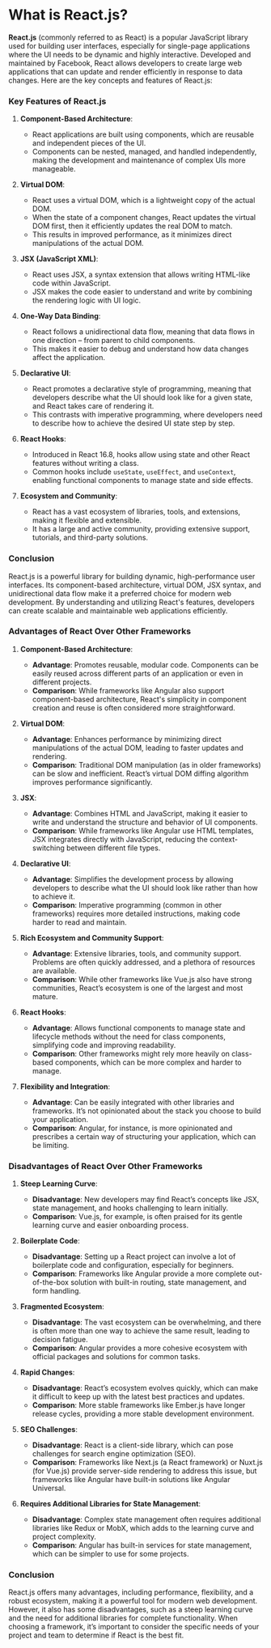 # What is React.js?

**React.js** (commonly referred to as React) is a popular JavaScript library used for building user interfaces, especially for single-page applications where the UI needs to be dynamic and highly interactive. Developed and maintained by Facebook, React allows developers to create large web applications that can update and render efficiently in response to data changes. Here are the key concepts and features of React.js:

### Key Features of React.js

1. **Component-Based Architecture**:

   - React applications are built using components, which are reusable and independent pieces of the UI.
   - Components can be nested, managed, and handled independently, making the development and maintenance of complex UIs more manageable.

2. **Virtual DOM**:

   - React uses a virtual DOM, which is a lightweight copy of the actual DOM.
   - When the state of a component changes, React updates the virtual DOM first, then it efficiently updates the real DOM to match.
   - This results in improved performance, as it minimizes direct manipulations of the actual DOM.

3. **JSX (JavaScript XML)**:

   - React uses JSX, a syntax extension that allows writing HTML-like code within JavaScript.
   - JSX makes the code easier to understand and write by combining the rendering logic with UI logic.

4. **One-Way Data Binding**:

   - React follows a unidirectional data flow, meaning that data flows in one direction – from parent to child components.
   - This makes it easier to debug and understand how data changes affect the application.

5. **Declarative UI**:

   - React promotes a declarative style of programming, meaning that developers describe what the UI should look like for a given state, and React takes care of rendering it.
   - This contrasts with imperative programming, where developers need to describe how to achieve the desired UI state step by step.

6. **React Hooks**:

   - Introduced in React 16.8, hooks allow using state and other React features without writing a class.
   - Common hooks include `useState`, `useEffect`, and `useContext`, enabling functional components to manage state and side effects.

7. **Ecosystem and Community**:
   - React has a vast ecosystem of libraries, tools, and extensions, making it flexible and extensible.
   - It has a large and active community, providing extensive support, tutorials, and third-party solutions.

### Conclusion

React.js is a powerful library for building dynamic, high-performance user interfaces. Its component-based architecture, virtual DOM, JSX syntax, and unidirectional data flow make it a preferred choice for modern web development. By understanding and utilizing React's features, developers can create scalable and maintainable web applications efficiently.

### Advantages of React Over Other Frameworks

1. **Component-Based Architecture**:

   - **Advantage**: Promotes reusable, modular code. Components can be easily reused across different parts of an application or even in different projects.
   - **Comparison**: While frameworks like Angular also support component-based architecture, React's simplicity in component creation and reuse is often considered more straightforward.

2. **Virtual DOM**:

   - **Advantage**: Enhances performance by minimizing direct manipulations of the actual DOM, leading to faster updates and rendering.
   - **Comparison**: Traditional DOM manipulation (as in older frameworks) can be slow and inefficient. React’s virtual DOM diffing algorithm improves performance significantly.

3. **JSX**:

   - **Advantage**: Combines HTML and JavaScript, making it easier to write and understand the structure and behavior of UI components.
   - **Comparison**: While frameworks like Angular use HTML templates, JSX integrates directly with JavaScript, reducing the context-switching between different file types.

4. **Declarative UI**:

   - **Advantage**: Simplifies the development process by allowing developers to describe what the UI should look like rather than how to achieve it.
   - **Comparison**: Imperative programming (common in other frameworks) requires more detailed instructions, making code harder to read and maintain.

5. **Rich Ecosystem and Community Support**:

   - **Advantage**: Extensive libraries, tools, and community support. Problems are often quickly addressed, and a plethora of resources are available.
   - **Comparison**: While other frameworks like Vue.js also have strong communities, React’s ecosystem is one of the largest and most mature.

6. **React Hooks**:

   - **Advantage**: Allows functional components to manage state and lifecycle methods without the need for class components, simplifying code and improving readability.
   - **Comparison**: Other frameworks might rely more heavily on class-based components, which can be more complex and harder to manage.

7. **Flexibility and Integration**:
   - **Advantage**: Can be easily integrated with other libraries and frameworks. It’s not opinionated about the stack you choose to build your application.
   - **Comparison**: Angular, for instance, is more opinionated and prescribes a certain way of structuring your application, which can be limiting.

### Disadvantages of React Over Other Frameworks

1. **Steep Learning Curve**:

   - **Disadvantage**: New developers may find React’s concepts like JSX, state management, and hooks challenging to learn initially.
   - **Comparison**: Vue.js, for example, is often praised for its gentle learning curve and easier onboarding process.

2. **Boilerplate Code**:

   - **Disadvantage**: Setting up a React project can involve a lot of boilerplate code and configuration, especially for beginners.
   - **Comparison**: Frameworks like Angular provide a more complete out-of-the-box solution with built-in routing, state management, and form handling.

3. **Fragmented Ecosystem**:

   - **Disadvantage**: The vast ecosystem can be overwhelming, and there is often more than one way to achieve the same result, leading to decision fatigue.
   - **Comparison**: Angular provides a more cohesive ecosystem with official packages and solutions for common tasks.

4. **Rapid Changes**:

   - **Disadvantage**: React’s ecosystem evolves quickly, which can make it difficult to keep up with the latest best practices and updates.
   - **Comparison**: More stable frameworks like Ember.js have longer release cycles, providing a more stable development environment.

5. **SEO Challenges**:

   - **Disadvantage**: React is a client-side library, which can pose challenges for search engine optimization (SEO).
   - **Comparison**: Frameworks like Next.js (a React framework) or Nuxt.js (for Vue.js) provide server-side rendering to address this issue, but frameworks like Angular have built-in solutions like Angular Universal.

6. **Requires Additional Libraries for State Management**:
   - **Disadvantage**: Complex state management often requires additional libraries like Redux or MobX, which adds to the learning curve and project complexity.
   - **Comparison**: Angular has built-in services for state management, which can be simpler to use for some projects.

### Conclusion

React.js offers many advantages, including performance, flexibility, and a robust ecosystem, making it a powerful tool for modern web development. However, it also has some disadvantages, such as a steep learning curve and the need for additional libraries for complete functionality. When choosing a framework, it’s important to consider the specific needs of your project and team to determine if React is the best fit.
